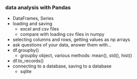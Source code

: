 ### data analysis with Pandas

- DataFrames, Series
- loading and saving
    - excel and csv files
    - compare with loading csv files in numpy
- selecting columns and rows, getting values as np arrays
- ask questions of your data, answer them with...
- df.groupby()
    - groupby object, various methods: mean(), std(), hist()
- df.to_records()
- connecting to a database, saving to a database
    - sqlite
